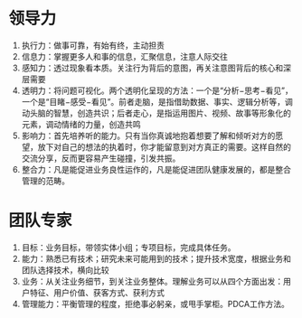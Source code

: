 # 领导力

1. 执行力：做事可靠，有始有终，主动担责
2. 信息力：掌握更多人和事的信息，汇聚信息，注意人际交往
3. 感知力：透过现象看本质。关注行为背后的意图，再关注意图背后的核心和深层需要
4. 透明力：将问题可视化。两个透明化呈现的方法：一个是“分析−思考−看见”，一个是“目睹−感受−看见”。前者走脑，是指借助数据、事实、逻辑分析等，调动头脑的智慧，创造共识；后者走心，是指运用图片、视频、故事等形象化的元素，调动情绪的力量，创造共鸣
5. 影响力：首先培养听的能力。只有当你真诚地抱着想要了解和倾听对方的愿望，放下对自己的想法的执着时，你才能留意到对方真正的需要。这样自然的交流分享，反而更容易产生碰撞，引发共振。
6. 整合力：凡是能促进业务良性运作的，凡是能促进团队健康发展的，都是整合管理的范畴。

# 团队专家

1. 目标：业务目标，带领实体小组；专项目标，完成具体任务。
2. 能力：熟悉已有技术；研究未来可能用到的技术；提升技术宽度，根据业务和团队选择技术，横向比较
3. 业务：从关注业务细节，到关注业务整体。理解业务可以从四个方面出发：用户特征、用户价值、获客方式、获利方式
4. 管理能力：平衡管理的程度，拒绝事必躬亲，或甩手掌柜。PDCA工作方法。
